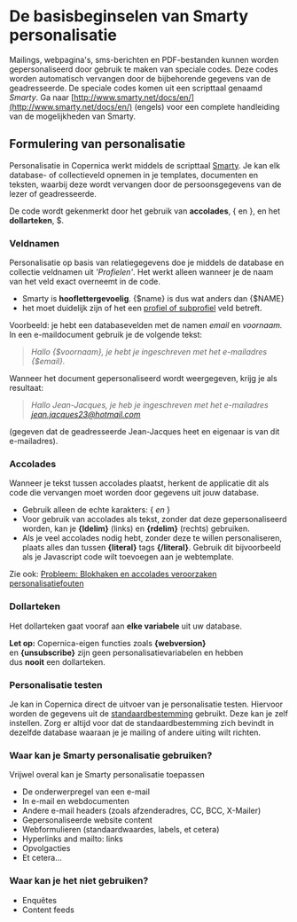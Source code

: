 # De basisbeginselen van Smarty personalisatie

Mailings, webpagina's, sms-berichten en PDF-bestanden kunnen worden
gepersonaliseerd door gebruik te maken van speciale codes. Deze codes
worden automatisch vervangen door de bijbehorende gegevens van de
geadresseerde. De speciale codes komen uit een scripttaal genaamd
*Smarty*. Ga naar
[http://www.smarty.net/docs/en/](http://www.smarty.net/docs/en/) (engels) voor
een complete handleiding van de mogelijkheden van Smarty.

Formulering van personalisatie
------------------------------

Personalisatie in Copernica werkt middels de
scripttaal [Smarty](http://www.smarty.net/). Je kan elk database- of
collectieveld opnemen in je templates, documenten en teksten, waarbij
deze wordt vervangen door de persoonsgegevens van de lezer of
geadresseerde.

De code wordt gekenmerkt door het gebruik van **accolades**, { en }, en
het **dollarteken**, $.

### Veldnamen

Personalisatie op basis van relatiegegevens doe je middels de database
en collectie veldnamen uit *'Profielen'*. Het werkt alleen wanneer je de
naam van het veld exact overneemt in de code.

-   Smarty is **hooflettergevoelig**. {$name} is dus wat anders dan
    {$NAME}
-   het moet duidelijk zijn of het
    een [profiel of subprofiel](./personalizing-from-a-profile-or-subprofile.md) veld
    betreft.

Voorbeeld: je hebt een databasevelden met de namen
*email* en *voornaam.* In een e-maildocument gebruik je de volgende tekst:

> *Hallo {$voornaam}, je hebt je ingeschreven met het e-mailadres
> {$email}.*

Wanneer het document gepersonaliseerd wordt weergegeven, krijg je als
resultaat:

> *Hallo Jean-Jacques, je heb je ingeschreven met het e-mailadres
> jean.jacques23@hotmail.com*

(gegeven dat de geadresseerde Jean-Jacques heet en eigenaar is van dit
e-mailadres).

### Accolades

Wanneer je tekst tussen accolades plaatst, herkent de applicatie dit als
code die vervangen moet worden door gegevens uit jouw database.

-   Gebruik alleen de echte karakters: { *en* }
-   Voor gebruik van accolades als tekst, zonder dat deze
    gepersonaliseerd worden, kan je **{ldelim}** (links) en **{rdelim}**
    (rechts) gebruiken.
-   Als je veel accolades nodig hebt, zonder deze te willen
    personaliseren, plaats alles dan tussen **{literal}** tags
    **{/literal}**. Gebruik dit bijvoorbeeld als je Javascript code wilt
    toevoegen aan je webtemplate.

Zie ook: [Probleem: Blokhaken en accolades veroorzaken personalisatiefouten](./how-to-solve-errors-in-personalization.md)

### Dollarteken

Het dollarteken gaat vooraf aan **elke variabele** uit uw database.

**Let op:** Copernica-eigen functies zoals **{webversion}**
en **{unsubscribe}** zijn geen personalisatievariabelen en
hebben dus **nooit** een dollarteken.

### Personalisatie testen

Je kan in Copernica direct de uitvoer van je personalisatie testen.
Hiervoor worden de gegevens uit de
[standaardbestemming](./what-is-the-test-destination.md)
gebruikt. Deze kan je zelf instellen. Zorg er altijd voor dat de
standaardbestemming zich bevindt in dezelfde database waaraan je je
mailing of andere uiting wilt richten.

### Waar kan je Smarty personalisatie gebruiken?

Vrijwel overal kan je Smarty personalisatie toepassen

-   De onderwerpregel van een e-mail
-   In e-mail en webdocumenten
-   Andere e-mail headers (zoals afzenderadres, CC, BCC, X-Mailer)
-   Gepersonaliseerde website content
-   Webformulieren (standaardwaardes, labels, et cetera)
-   Hyperlinks and mailto: links
-   Opvolgacties
-   Et cetera...

### Waar kan je het niet gebruiken?

-   Enquêtes
-   Content feeds
